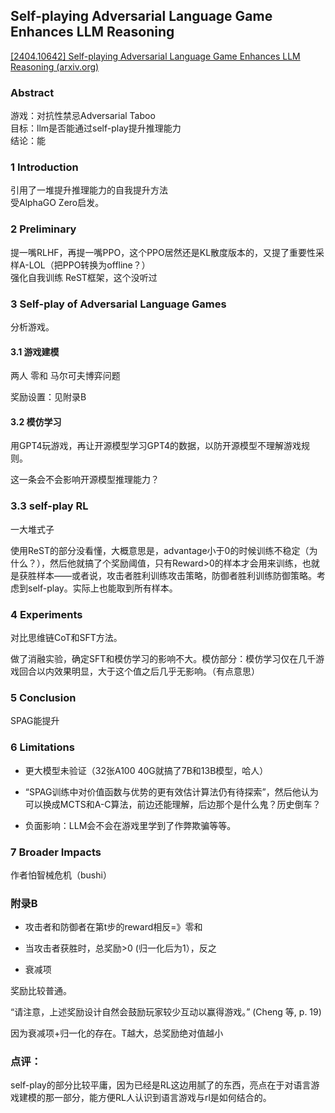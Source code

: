 
## Self-playing Adversarial Language Game Enhances LLM Reasoning
[[2404.10642] Self-playing Adversarial Language Game Enhances LLM Reasoning (arxiv.org)](https://arxiv.org/abs/2404.10642)
### Abstract

游戏：对抗性禁忌Adversarial Taboo  
目标：llm是否能通过self-play提升推理能力  
结论：能  

### 1 Introduction

引用了一堆提升推理能力的自我提升方法  
受AlphaGO Zero启发。

### 2 Preliminary

提一嘴RLHF，再提一嘴PPO，这个PPO居然还是KL散度版本的，又提了重要性采样A-LOL（把PPO转换为offline？）  
强化自我训练 ReST框架，这个没听过

### 3 Self-play of Adversarial Language Games

分析游戏。

#### 3.1 游戏建模

两人 零和 马尔可夫博弈问题

奖励设置：见附录B

#### 3.2 模仿学习

用GPT4玩游戏，再让开源模型学习GPT4的数据，以防开源模型不理解游戏规则。

这一条会不会影响开源模型推理能力？

### 3.3 self-play RL

一大堆式子

使用ReST的部分没看懂，大概意思是，advantage小于0的时候训练不稳定（为什么？），然后他就搞了个奖励阈值，只有Reward>0的样本才会用来训练，也就是获胜样本——或者说，攻击者胜利训练攻击策略，防御者胜利训练防御策略。考虑到self-play。实际上也能取到所有样本。

### 4 Experiments

对比思维链CoT和SFT方法。

做了消融实验，确定SFT和模仿学习的影响不大。模仿部分：模仿学习仅在几千游戏回合以内效果明显，大于这个值之后几乎无影响。（有点意思）

### 5 Conclusion

SPAG能提升

### 6 Limitations

- 更大模型未验证（32张A100 40G就搞了7B和13B模型，哈人）
    
- “SPAG训练中对价值函数与优势的更有效估计算法仍有待探索”，然后他认为可以换成MCTS和A-C算法，前边还能理解，后边那个是什么鬼？历史倒车？
    
- 负面影响：LLM会不会在游戏里学到了作弊欺骗等等。
    

### 7 Broader Impacts

作者怕智械危机（bushi）

### 附录B

- 攻击者和防御者在第t步的reward相反=》零和
    
- 当攻击者获胜时，总奖励>0 (归一化后为1），反之
    
- 衰减项
    

奖励比较普通。

“请注意，上述奖励设计自然会鼓励玩家较少互动以赢得游戏。” (Cheng 等, p. 19)

因为衰减项+归一化的存在。T越大，总奖励绝对值越小

### 点评：

self-play的部分比较平庸，因为已经是RL这边用腻了的东西，亮点在于对语言游戏建模的那一部分，能方便RL人认识到语言游戏与rl是如何结合的。